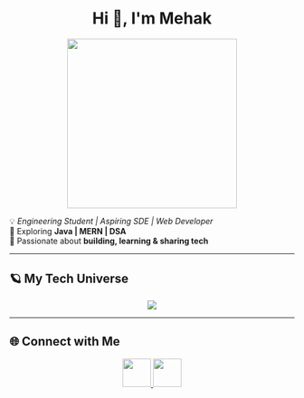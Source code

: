 <h1 align="center"> Hi 👋, I'm Mehak </h1>

<p align="center">
  <img src="https://media.giphy.com/media/qgQUggAC3Pfv687qPC/giphy.gif" width="300"/>
</p>

💡 *Engineering Student | Aspiring SDE | Web Developer*  
🎯 Exploring **Java | MERN | DSA**  
🌌 Passionate about **building, learning & sharing tech**

---

## 🪐 My Tech Universe
<p align="center">
  <img src="https://skillicons.dev/icons?i=java,js,react,nodejs,express,mongodb,mysql,html,css,git,vscode&theme=dark" />
</p>

---

## 🌐 Connect with Me
<p align="center">
  <a href="https://linkedin.com/in/yourprofile">
    <img src="https://media.giphy.com/media/hvRJCLFzcasrR4ia7z/giphy.gif" width="50">
  </a>
  <a href="mailto:youremail@example.com">
    <img src="https://media.giphy.com/media/3o7aD4O3TuU6Txh4cE/giphy.gif" width="50">
  </a>
</p>

